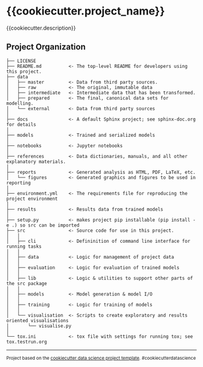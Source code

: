 {{cookiecutter.project_name}}
==============================

{{cookiecutter.description}}

Project Organization
------------

    ├── LICENSE
    ├── README.md          <- The top-level README for developers using this project.
    ├── data
    │   ├── master         <- Data from third party sources.
    │   ├── raw            <- The original, immutable data
    │   ├── intermediate   <- Intermediate data that has been transformed.
    │   ├── prepared       <- The final, canonical data sets for modelling.
    │   └── external       <- Data from third party sources
    │
    ├── docs               <- A default Sphinx project; see sphinx-doc.org for details
    │
    ├── models             <- Trained and serialized models
    │
    ├── notebooks          <- Jupyter notebooks
    │
    ├── references         <- Data dictionaries, manuals, and all other explanatory materials.
    │
    ├── reports            <- Generated analysis as HTML, PDF, LaTeX, etc.
    │   └── figures        <- Generated graphics and figures to be used in reporting
    │
    ├── environment.yml    <- The requirements file for reproducing the project environment
    │
    ├── results            <- Results data from trained models
    │
    ├── setup.py           <- makes project pip installable (pip install -e .) so src can be imported
    ├── src                <- Source code for use in this project.
    │   │
    │   ├── cli            <- Defininition of command line interface for running tasks
    │   │
    │   ├── data           <- Logic for management of project data
    │   │
    │   ├── evaluation     <- Logic for evaluation of trained models
    │   │
    │   ├── lib            <- Logic & utilities to support other parts of the src package
    │   │
    │   ├── models         <- Model generation & model I/O
    │   │
    │   ├── training       <- Logic for training of models
    │   │
    │   └── visualisation  <- Scripts to create exploratory and results oriented visualisations
    │       └── visualise.py
    │
    └── tox.ini            <- tox file with settings for running tox; see tox.testrun.org


--------

<p><small>Project based on the <a target="_blank" href="https://drivendata.github.io/cookiecutter-data-science/">cookiecutter data science project template</a>. #cookiecutterdatascience</small></p>

